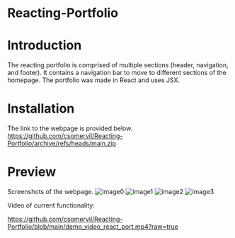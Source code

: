 # Reacting-Portfolio

# Introduction

The reacting portfolio is comprised of multiple sections (header, navigation, and footer). It contains a navigation bar to move to different sections of the homepage. The portfolio was made in React and uses JSX.

# Installation

The link to the webpage is provided below.
https://github.com/csomervil/Reacting-Portfolio/archive/refs/heads/main.zip

# Preview

Screenshots of the webpage.
![image0](https://user-images.githubusercontent.com/100229796/178168617-40df6dcc-9ee0-408f-be38-db9db9d217d9.png)
![image1](https://user-images.githubusercontent.com/100229796/178168620-0aae01b0-44ec-4100-b0a4-b098d8757c04.png)
![image2](https://user-images.githubusercontent.com/100229796/178168623-2e81622a-8917-4092-b774-94dd55f6fce9.png)
![image3](https://user-images.githubusercontent.com/100229796/178168574-4a595b35-3187-404f-b57c-fc3421205514.png)

Video of current functionality:

https://github.com/csomervil/Reacting-Portfolio/blob/main/demo_video_react_port.mp4?raw=true
